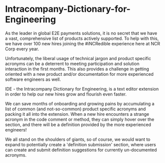 # Intracompany-Dictionary-for-Engineering


As the leader in global E2E payments solutions, it is no secret that we have a vast, comprehensive list of products actively supported.
To help with this, we have over 100 new hires joining the #iNCRedible experience here at NCR Corp every year.

Unfortunately, the liberal usage of technical jargon and product specific acronyms can be a deterrent to meeting participation and solution interaction in the first months.
This also provides a challenge in getting oriented with a new product and/or documentation for more experienced software engineers as well.

IDE - the Intracompany Dictionary for Engineering, is a text editor extension in order to help our new hires grow and flourish even faster.

We can save months of onboarding and growing pains by accumulating a list of common (and not-so-common) product specific acronyms and packing it all into the extension.
When a new hire encounters a strange acronym in the code comment or method, they can simply hover over the section, and there will be a definition provided by the more experienced engineers!

We all stand on the shoulders of giants, so of course, we would want to expand to potentially create a 'definition submission' section, where users can create and submit definition suggestions for currently un-documented acronyms.
